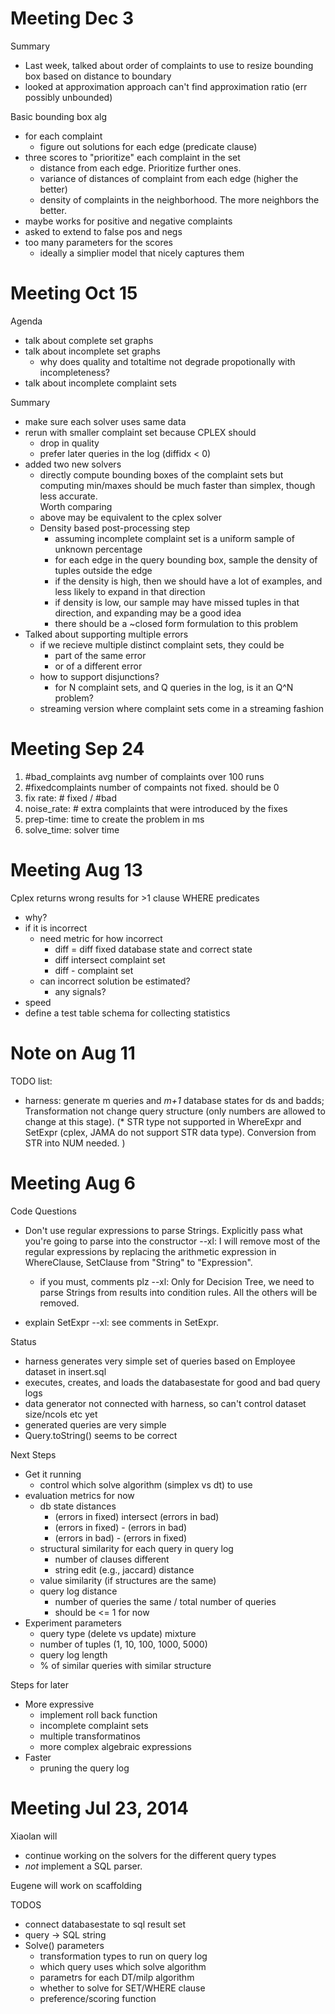 # Meeting Dec 3

Summary

* Last week, talked about order of complaints to use to resize bounding box based on distance to boundary
* looked at approximation approach can't find approximation ratio (err possibly unbounded)

Basic bounding box alg

* for each complaint
  * figure out solutions for each edge (predicate clause)
* three scores to "prioritize" each complaint in the set
  * distance from each edge.  Prioritize further ones.
  * variance of distances of complaint from each edge (higher the better)
  * density of complaints in the neighborhood.  The more neighbors the better.
* maybe works for positive and negative complaints
* asked to extend to false pos and negs
* too many parameters for the scores
  * ideally a simplier model that nicely captures them

# Meeting Oct 15

Agenda

* talk about complete set graphs
* talk about incomplete set graphs
  * why does quality and totaltime not degrade propotionally with incompleteness?
* talk about incomplete complaint sets

Summary

* make sure each solver uses same data
* rerun with smaller complaint set because CPLEX should
  * drop in quality
  * prefer later queries in the log (diffidx < 0)
* added two new solvers
  * directly compute bounding boxes of the complaint sets 
    but computing min/maxes should be much faster than simplex, though less accurate.  
    Worth comparing
  * above may be equivalent to the cplex solver
  * Density based post-processing step
    * assuming incomplete complaint set is a uniform sample of unknown percentage
    * for each edge in the query bounding box, sample the density of tuples outside the edge
    * if the density is high, then we should have a lot of examples, and less likely to expand in that direction
    * if density is low, our sample may have missed tuples in that direction, and expanding may be a good idea
    * there should be a ~closed form formulation to this problem
* Talked about supporting multiple errors
  * if we recieve multiple distinct complaint sets, they could be
    * part of the same error
    * or of a different error
  * how to support disjunctions?
    * for N complaint sets, and Q queries in the log, is it an Q^N problem?
  * streaming version where complaint sets come in a streaming fashion

# Meeting Sep 24

1. #bad_complaints avg number of complaints over 100 runs
2. #fixedcomplaints number of compaints not fixed.  should be 0
3. fix rate: # fixed / #bad
4. noise_rate: # extra complaints that were introduced by the fixes
5. prep-time: time to create the problem in ms
6. solve_time: solver time


# Meeting Aug 13

Cplex returns wrong results for >1 clause WHERE predicates
* why?
* if it is incorrect
  * need metric for how incorrect
    * diff = diff fixed database state and correct state
    * diff intersect complaint set
    * diff - complaint set
  * can incorrect solution be estimated?
    * any signals?
* speed
* define a test table schema for collecting statistics

# Note on Aug 11
TODO list: 
* harness: generate m queries and *m+1* database states for ds and badds; Transformation not change query structure (only numbers are allowed to change at this stage). 
(* STR type not supported in WhereExpr and SetExpr (cplex, JAMA do not support STR data type). Conversion from STR into NUM needed. ) 

# Meeting Aug 6

Code Questions 

* Don't use regular expressions to parse Strings.  Explicitly pass what you're going to parse into the constructor
--xl: I will remove most of the regular expressions by replacing the arithmetic expression in WhereClause, SetClause from "String" to "Expression". 
  * if you must, comments plz
--xl: Only for Decision Tree, we need to parse Strings from results into condition rules. All the others will be removed.  

* explain SetExpr
--xl: see comments in SetExpr. 

Status

* harness generates very simple set of queries based on Employee dataset in insert.sql
* executes, creates, and loads the databasestate for good and bad query logs
* data generator not connected with harness, so can't control dataset size/ncols etc yet
* generated queries are very simple
* Query.toString() seems to be correct


Next Steps

* Get it running
  * control which solve algorithm (simplex vs dt) to use
* evaluation metrics for now
  * db state distances 
    * (errors in fixed) intersect (errors in bad)
    * (errors in fixed) - (errors in bad)
    * (errors in bad) - (errors in fixed)
  * structural similarity for each query in query log
    * number of clauses different
    * string edit (e.g., jaccard) distance
  * value similarity (if structures are the same)
  * query log distance 
    * number of queries the same / total number of queries
    * should be <= 1 for now
* Experiment parameters
  * query type (delete vs update) mixture
  * number of tuples (1, 10, 100, 1000, 5000)
  * query log length
  * % of similar queries with similar structure

Steps for later

* More expressive 
  * implement roll back function
  * incomplete complaint sets
  * multiple transformatinos
  * more complex algebraic expressions
* Faster
  * pruning the query log



# Meeting Jul 23, 2014


Xiaolan will 

* continue working on the solvers for the different query types
* _not_ implement a SQL parser.

Eugene will work on scaffolding

TODOS

* connect databasestate to sql result set
* query -> SQL string
* Solve() parameters
  * transformation types to run on query log
  * which query uses which solve algorithm
  * parametrs for each DT/milp algorithm
  * whether to solve for SET/WHERE clause
  * preference/scoring function